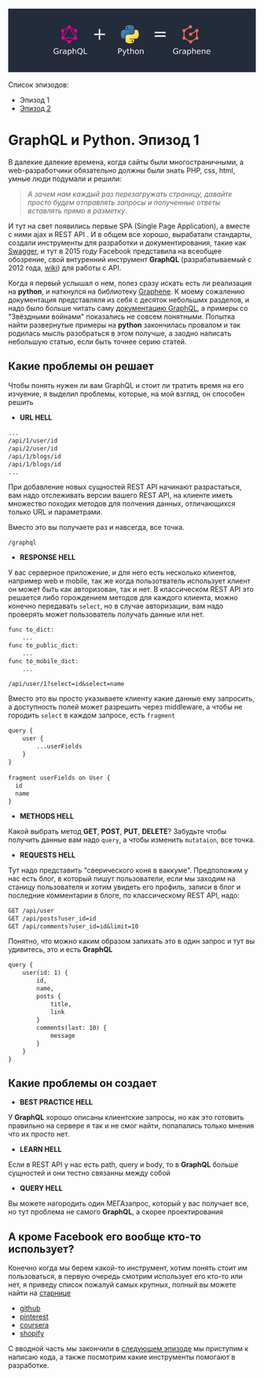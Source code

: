 ![Image of this Article](https://raw.githubusercontent.com/totaki/graphql-learn/develop/articles/main.png)

Список эпизодов:
* Эпизод 1
* [Эпизод 2](https://github.com/totaki/graphql-learn/tree/develop/articles/ru/episode-2/README.md)

# GraphQL и Python. Эпизод 1

В далекие далекие времена, когда сайты были многостраничными, а web-разработчики обязательно должны были знать PHP, css, html,
умные люди подумали и решили:
> *А зачем нам каждый раз перезагружать страницу, давайте просто будем отправлять запросы и полученные ответы вставлять прямо в разметку*.

И тут на свет появились первые SPA (Single Page Application), а вместе с ними ajax и REST API
. И в общем все хорошо, вырабатали стандарты, создали инструменты для разработки и документирования, такие как [Swagger](https://swagger.io/), и тут
в 2015 году Facebook представила на всеобщее обозрение, свой внтуренний инструмент **GraphQL** (разрабатываемый с 2012 года, [wiki](https://en.wikipedia.org/wiki/GraphQL)) для
работы с API. 

Когда я первый услышал о нем, полез сразу искать есть ли реализация на **python**, и наткнулся на библиотеку
 [Graphene](http://graphene-python.org/). К моему сожалению документация представляля из себя с десяток небольшмх разделов,
 и надо было больше читать саму [документацию GraphQL](http://graphql.org/learn/), а примеры со "Звёздными войнами"
 показались не совсем понятными. Попытка найти развернутые примеры на **python** закончилась провалом и 
 так родилась мысль разобраться в этом получше, а заодно написать небольшую статью, если быть
 точнее серию статей.

## Какие проблемы он решает 
Чтобы понять нужен ли вам GraphQL и стоит ли тратить время на его изчуение, я выделил проблемы, которые, на мой взгляд, он способен
решить

* **URL HELL** 
```
...
/api/1/user/id
/api/2/user/id
/api/1/blogs/id
/api/1/blogs/id
...
```
При добавление новых сущностей REST API начинают разрастаться, вам надо отслеживать версии вашего REST API, на клиенте иметь
множество походих методов для полчения данных, отличающихся только URL и параметрами. 

Вместо это вы получаете раз и навсегда, все точка.
 ```
/graphql
```

* **RESPONSE HELL**

У вас серверное приложение, и для него есть несколько клиентов, например web и mobile, так же когда пользотватель использует 
клиент он может быть как авторизован, так и нет. В классическом REST API это решается либо горождением методов для каждого
клиента, можно конечно передавать ```select```, но в случае авторизации, вам надо проверять может пользователь получать
данные или нет.
```
func to_dict:
    ...
func to_public_dict:
    ...
func to_mobile_dict:
    ...
```
```
/api/user/1?select=id&select=name
```

Вместо это вы просто указываете клиенту какие данные ему запросить, а доступность полей может разрешить через middleware, 
а чтобы не городить ```select``` в каждом запросе, есть ```fragment``` 
```
query {
    user {
        ...userFields
    }
}

fragment userFields on User {
  id
  name
}
```


* **METHODS HELL**

Какой выбрать метод **GET**, **POST**, **PUT**, **DELETE**? Забудьте чтобы получить данные вам надо
```query```, а чтобы изменить ```mutataion```, все точка.


* **REQUESTS HELL**

Тут надо представить "сверического коня в ваккуме". Предположим у нас есть блог, в который пишут пользователи, если мы заходим на станицу пользователя и хотим увидеть его 
профиль, записи в блог и последние комментарии в блоге, по классическому REST API, надо:
```
GET /api/user 
GET /api/posts?user_id=id
GET /api/comments?user_id=id&limit=10
```
Понятно, что можно каким образом запихать это в один запрос и тут вы удивитесь, это и есть **GraphQL** 

```
query {
    user(id: 1) {
        id,
        name,
        posts {
            title,
            link
        }
        comments(last: 10) {
            message
        }
    }
}

```

## Какие проблемы он создает
* **BEST PRACTICE HELL**

У **GraphQL** хорошо описаны клиентские запросы, но как это готовить правильно на сервере я так и не смог найти, попапались
только мнения что их просто нет.

* **LEARN HELL**

Если в REST API у нас есть path, query и body, то в **GraphQL** больше сущностей и они тестно связанны между собой 

* **QUERY HELL**

Вы можете нагородить один МЕГАзапрос, который у вас получает все, но тут проблема не самого **GraphQL**, а скорее проектирования


## А кроме Facebook его вообще кто-то использует?
Конечно когда мы берем какой-то инструмент, хотим понять стоит им пользоваться, в первую очередь смотрим использует его
кто-то или нет, я приведу список пожалуй самых крупных, полный вы можете найти на [старнице](http://graphql.org/users/)
* [github](http://graphql.org/users/)
* [pinterest](https://pinterest.com/)
* [coursera](https://www.coursera.org/)
* [shopify](https://shopify.com/)


С вводной часть мы закончили в [следующем эпизоде](https://github.com/totaki/graphql-learn/tree/develop/articles/ru/episode-2) мы приступим к написаю кода, а также посмотрим какие инструменты помогают
в разработке.

